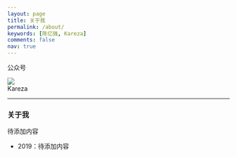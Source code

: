 ```yaml
---
layout: page
title: 关于我
permalink: /about/
keywords: [陈亿强, Kareza]
comments: false
nav: true
---
```


<style>
.about-books {display: inline-block; margin-right:20px; }
.about-books img {height: 250px; box-shadow: 0 0px 4px #bbb}
</style>

公众号
</br>
<div class="qrcode qrcode2">
	<img class="qrcode_lt" src="http://qiniu.kareza.cn/about-qrcode.jpeg">
	<div class="qrcode_rt">
		<div class="qrcode_rt_logo"></div>
		<div class="qrcode_rt_name">
			<i class="qrcode_rt_search"></i>
			<span class="qrcode_rt_text">
			Kareza
			</span> 
		</div>
	</div>
</div>

----

### 关于我

待添加内容

- 2019：待添加内容
